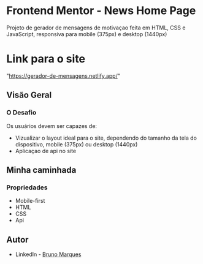 # Frontend Mentor - News Home Page
Projeto de gerador de mensagens de motivaçao feita em HTML, CSS e JavaScript, responsiva para mobile (375px) e desktop (1440px)

# Link para o site
"https://gerador-de-mensagens.netlify.app/"

## Visão Geral

### O Desafio

Os usuários devem ser capazes de:

- Vizualizar o layout ideal para o site, dependendo do tamanho da tela do dispositivo, mobile (375px) ou desktop (1440px)
- Aplicaçao de api no site

## Minha caminhada


### Propriedades

- Mobile-first
- HTML
- CSS
- Api 

## Autor

- LinkedIn - [Bruno Marques](https://www.linkedin.com/in/bruno-c-marques/)
